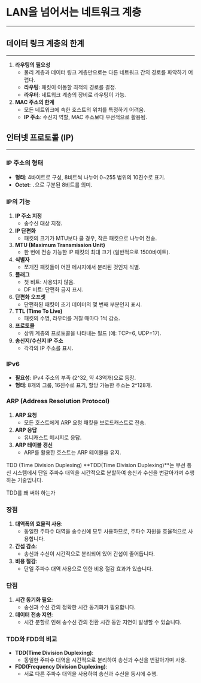 # LAN을 넘어서는 네트워크 계층

---

## 데이터 링크 계층의 한계

---

1. **라우팅의 필요성**
    - 물리 계층과 데이터 링크 계층만으로는 다른 네트워크 간의 경로를 파악하기 어렵다.
    - **라우팅**: 패킷이 이동할 최적의 경로를 결정.
    - **라우터**: 네트워크 계층의 장비로 라우팅이 가능.
2. **MAC 주소의 한계**
    - 모든 네트워크에 속한 호스트의 위치를 특정하기 어려움.
    - **IP 주소**: 수신지 역할, MAC 주소보다 우선적으로 활용됨.

## 인터넷 프로토콜 (IP)

---

### IP 주소의 형태

- **형태**: 4바이트로 구성, 8비트씩 나누어 0~255 범위의 10진수로 표기.
- **Octet**: `.`으로 구분된 8비트를 의미.

### IP의 기능

1. **IP 주소 지정**
    - 송수신 대상 지정.
2. **IP 단편화**
    - 패킷의 크기가 MTU보다 클 경우, 작은 패킷으로 나누어 전송.
3. **MTU (Maximum Transmission Unit)**
    - 한 번에 전송 가능한 IP 패킷의 최대 크기 (일반적으로 1500바이트).
4. **식별자**
    - 쪼개진 패킷들이 어떤 메시지에서 분리된 것인지 식별.
5. **플래그**
    - 첫 비트: 사용되지 않음.
    - DF 비트: 단편화 금지 표시.
6. **단편화 오프셋**
    - 단편화된 패킷이 초기 데이터의 몇 번째 부분인지 표시.
7. **TTL (Time To Live)**
    - 패킷의 수명, 라우터를 거칠 때마다 1씩 감소.
8. **프로토콜**
    - 상위 계층의 프로토콜을 나타내는 필드 (예: TCP=6, UDP=17).
9. **송신지/수신지 IP 주소**
    - 각각의 IP 주소를 표시.

### IPv6

- **필요성**: IPv4 주소의 부족 (2^32, 약 43억개)으로 등장.
- **형태**: 8개의 그룹, 16진수로 표기, 할당 가능한 주소는 2^128개.

### ARP (Address Resolution Protocol)

1. **ARP 요청**
    - 모든 호스트에게 ARP 요청 패킷을 브로드캐스트로 전송.
2. **ARP 응답**
    - 유니캐스트 메시지로 응답.
3. **ARP 테이블 갱신**
    - ARP를 활용한 호스트는 ARP 테이블을 유지.


TDD (Time Division Duplexing)
**TDD(Time Division Duplexing)**는 무선 통신 시스템에서 단일 주파수 대역을 시간적으로 분할하여 송신과 수신을 번갈아가며 수행하는 기술입니다.

TDD를 왜 써야 하는가
### 장점

1. **대역폭의 효율적 사용**:
    - 동일한 주파수 대역을 송수신에 모두 사용하므로, 주파수 자원을 효율적으로 사용합니다.
2. **간섭 감소**:
    - 송신과 수신이 시간적으로 분리되어 있어 간섭이 줄어듭니다.
3. **비용 절감**:
    - 단일 주파수 대역 사용으로 인한 비용 절감 효과가 있습니다.

### 단점

1. **시간 동기화 필요**:
    - 송신과 수신 간의 정확한 시간 동기화가 필요합니다.
2. **데이터 전송 지연**:
    - 시간 분할로 인해 송수신 간의 전환 시간 동안 지연이 발생할 수 있습니다.

### TDD와 FDD의 비교

- **TDD(Time Division Duplexing)**:
    - 동일한 주파수 대역을 시간적으로 분리하여 송신과 수신을 번갈아가며 사용.
- **FDD(Frequency Division Duplexing)**:
    - 서로 다른 주파수 대역을 사용하여 송신과 수신을 동시에 수행.
